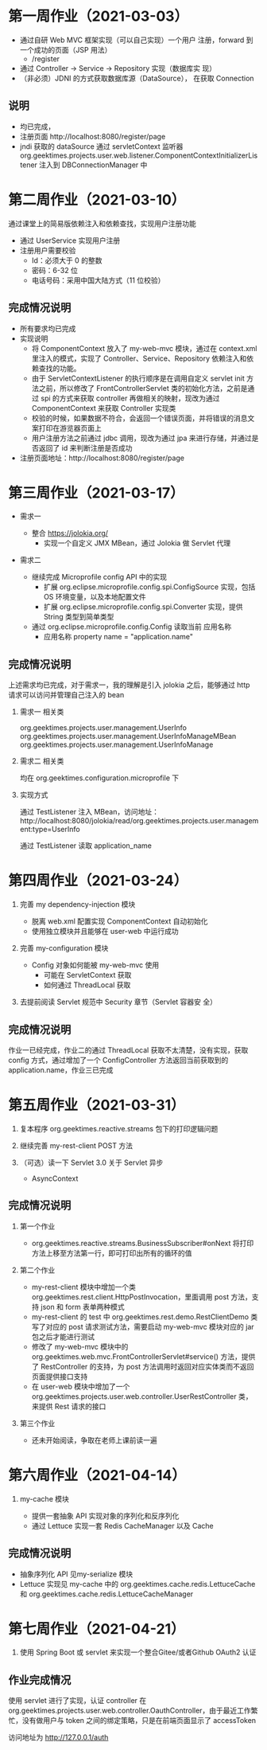 # 第一周作业（2021-03-03）
- 通过自研 Web MVC 框架实现（可以自己实现）一个用户 注册，forward 到一个成功的页面（JSP 用法）
    - /register
- 通过 Controller -> Service -> Repository 实现（数据库实 现）
- （非必须）JDNI 的方式获取数据库源（DataSource）， 在获取 Connection

## 说明
- 均已完成，
- 注册页面 http://localhost:8080/register/page
- jndi 获取的 dataSource 通过 servletContext 监听器 org.geektimes.projects.user.web.listener.ComponentContextInitializerListener 注入到 DBConnectionManager 中


# 第二周作业（2021-03-10）
通过课堂上的简易版依赖注入和依赖查找，实现用户注册功能
- 通过 UserService 实现用户注册
- 注册用户需要校验
    - Id：必须大于 0 的整数
    - 密码：6-32 位
    - 电话号码：采用中国大陆方式（11 位校验）

## 完成情况说明
- 所有要求均已完成
- 实现说明
    - 将 ComponentContext 放入了 my-web-mvc 模块，通过在 context.xml 里注入的模式，实现了 Controller、Service、Repository 依赖注入和依赖查找的功能。
    - 由于 ServletContextListener 的执行顺序是在调用自定义 servlet init 方法之前，所以修改了 FrontControllerServlet 类的初始化方法，之前是通过 spi 的方式来获取 controller 再做相关的映射，现改为通过 ComponentContext 来获取 Controller 实现类
    - 校验的时候，如果数据不符合，会返回一个错误页面，并将错误的消息文案打印在游览器页面上
    - 用户注册方法之前通过 jdbc 调用，现改为通过 jpa 来进行存储，并通过是否返回了 id 来判断注册是否成功
- 注册页面地址：http://localhost:8080/register/page

# 第三周作业（2021-03-17）
- 需求一
    - 整合 https://jolokia.org/
        - 实现一个自定义 JMX MBean，通过 Jolokia 做 Servlet 代理

- 需求二
    - 继续完成 Microprofile config API 中的实现
        - 扩展 org.eclipse.microprofile.config.spi.ConfigSource 实现，包括 OS 环境变量，以及本地配置文件
        - 扩展 org.eclipse.microprofile.config.spi.Converter 实现，提供 String 类型到简单类型
    - 通过 org.eclipse.microprofile.config.Config 读取当前 应用名称
        - 应用名称 property name = "application.name"

## 完成情况说明
上述需求均已完成，对于需求一，我的理解是引入 jolokia 之后，能够通过 http 请求可以访问并管理自己注入的 bean

1. 需求一 相关类

   org.geektimes.projects.user.management.UserInfo
   org.geektimes.projects.user.management.UserInfoManageMBean
   org.geektimes.projects.user.management.UserInfoManage

2. 需求二 相关类

   均在 org.geektimes.configuration.microprofile 下

3. 实现方式

   通过 TestListener 注入 MBean，访问地址：http://localhost:8080/jolokia/read/org.geektimes.projects.user.management:type=UserInfo

   通过 TestListener 读取 application_name

# 第四周作业（2021-03-24）
1. 完善 my dependency-injection 模块
    - 脱离 web.xml 配置实现 ComponentContext 自动初始化
    - 使用独立模块并且能够在 user-web 中运行成功

2. 完善 my-configuration 模块
    - Config 对象如何能被 my-web-mvc 使用
        - 可能在 ServletContext 获取
        - 如何通过 ThreadLocal 获取

3. 去提前阅读 Servlet 规范中 Security 章节（Servlet 容器安 全）

## 完成情况说明
作业一已经完成，作业二的通过 ThreadLocal 获取不太清楚，没有实现，获取 config 方式，通过增加了一个 ConfigController 方法返回当前获取到的 application.name，作业三已完成

# 第五周作业（2021-03-31）
1. 复本程序 org.geektimes.reactive.streams 包下的打印逻辑问题

2. 继续完善 my-rest-client POST 方法

3. （可选）读一下 Servlet 3.0 关于 Servlet 异步
    - AsyncContext
## 完成情况说明
1. 第一个作业

    - org.geektimes.reactive.streams.BusinessSubscriber#onNext 将打印方法上移至方法第一行，即可打印出所有的循环的值

2. 第二个作业

    - my-rest-client 模块中增加一个类 org.geektimes.rest.client.HttpPostInvocation，里面调用 post 方法，支持 json 和 form 表单两种模式
    - my-rest-client 的 test 中 org.geektimes.rest.demo.RestClientDemo 类写了对应的 post 请求测试方法，需要启动 my-web-mvc 模块对应的 jar 包之后才能进行测试
    - 修改了 my-web-mvc 模块中的 org.geektimes.web.mvc.FrontControllerServlet#service() 方法，提供了 RestController 的支持，为 post 方法调用时返回对应实体类而不返回页面提供接口支持
    - 在 user-web 模块中增加了一个 org.geektimes.projects.user.web.controller.UserRestController 类，来提供 Rest 请求的接口
3. 第三个作业

    - 还未开始阅读，争取在老师上课前读一遍

# 第六周作业（2021-04-14）
1. my-cache 模块

    - 提供一套抽象 API 实现对象的序列化和反序列化
    - 通过 Lettuce 实现一套 Redis CacheManager 以及 Cache

## 完成情况说明
- 抽象序列化 API 见my-serialize 模块
- Lettuce 实现见 my-cache 中的 org.geektimes.cache.redis.LettuceCache 和 org.geektimes.cache.redis.LettuceCacheManager

# 第七周作业（2021-04-21）
1. 使用 Spring Boot 或 servlet 来实现一个整合Gitee/或者Github OAuth2 认证

## 作业完成情况
使用 servlet 进行了实现，认证 controller 在 org.geektimes.projects.user.web.controller.OauthController，由于最近工作繁忙，没有做用户与 token 之间的绑定策略，只是在前端页面显示了 accessToken

访问地址为 http://127.0.0.1/auth